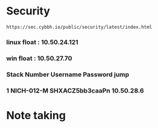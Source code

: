 # Security
    https://sec.cybbh.io/public/security/latest/index.html

  ### linux float : 10.50.24.121

  ### win float   : 10.50.27.70


### Stack Number    	Username	    Password	        jump
### 1	            NICH-012-M	    SHXACZ5bb3caaPn	    10.50.28.6

# Note taking
